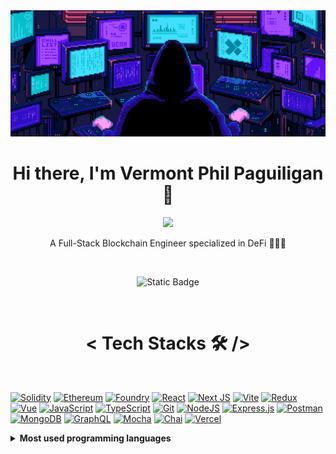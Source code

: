 <img src="https://github.com/dexv2/dexv2/blob/main/mastermind.gif" />

<h1 align="center">Hi there, I'm Vermont Phil Paguiligan 👋</h1>

<p align="center">
    <img src="https://readme-typing-svg.herokuapp.com?color=E22FE4&width=380&height=45&lines=Always+Learning+New+Things;WEB3+Enthusiast;Open-Source+Enthusiast;Always+Learning+New+Things;WEB3+Enthusiast;Nice+To+Meet+You+...](https://readme-typing-svg.herokuapp.com?font=Fira+Code&duration=3000&pause=1000&color=DF02FF&center=true&vCenter=true&random=false&width=435&lines=Blockchain+enthusiast;Relentlessly+honing+skills;Dedicated+to+Smart+Contract+Security;Open+for+career+opportunities&center=true">
</p>

<p align="center">A Full-Stack Blockchain Engineer specialized in DeFi 👨‍🌾🚀</p>
<br>
<p align="center"> <a href="https://www.linkedin.com/in/vermont-paguiligan/" target="blank"></a> <img alt="Static Badge" src="https://img.shields.io/badge/let's_connect_on_linkedin-%23545454?style=for-the-badge&logo=linkedin&logoColor=%232a66bc"></p>
<br>

<h1 align="center">< Tech Stacks 🛠 /></h1>
<br>

[![Solidity](https://img.shields.io/badge/Solidity-%23363636.svg?style=for-the-badge&logo=solidity&logoColor=white)](https://soliditylang.org/)
[![Ethereum](https://img.shields.io/badge/-Ethereum-5c81e7?logo=ethereum&logoColor=white&style=for-the-badge)](https://ethereum.org/en/) 
[![Foundry](https://img.shields.io/badge/-Foundry-e9a73b?logo=data%3Aimage%2Fpng%3Bbase64%2CiVBORw0KGgoAAAANSUhEUgAAAC4AAAAuCAYAAABXuSs3AAAAAXNSR0IArs4c6QAAAARnQU1BAACxjwv8YQUAAAAJcEhZcwAADsMAAA7DAcdvqGQAAAoTSURBVGhD5ZlljBVLFscbBsggkyU7uyxuu0AIfGCWebgEh0CABAsQeDgECzK4w2LBNcGCuzsPdxg0uAZ3d4fa8zuvq9%2B9lzvG8D5s9p%2Bc6dvV1VXVp478T43zv4ok7vVnIVTkbyJpRVLSIHgv8lLkifv7pyCxC%2Bf9giIVIyMjixUqVChXtmzZ0qdLly5lWFhYcjq8e%2Ffu88OHD9%2FfvHnz4dGjR69ER0cflubfRI6LfKXPj%2BBHF45GG1atWrVx9erVfylYsGASWbCTJk0aJzQ01Hn69Knz4MED7ZgiRQone%2Fbszrdv35zXr187t2%2Ffdk6cOOGsW7fuuMh86YI8085%2FIkJE2jRp0uT65s2bzYsXLwwQbZqLFy%2Fqb9qqVatmpJ8nV69e1Wf0u3TpkpGPMK9evTJbt241LVq0uCV9OojoDv0ZyB8REbF31apVRjSnCxHNmilTpngLPHjwoC48Z86cfgu%2Fe%2FeuEU1793369NGPAG%2FfvjVr1641RYoUOSTPIkR%2BKup37Njx1bVr13Qyi%2Fbt2%2FstsG%2Ffvubr16%2BmZ8%2BeXluFChXM%2B%2FfvzZIlS%2Fz65siRQ7VuwYdERUW9lWe%2FivwURI0dO1Y1A06fPm2mTZumE508edJvMWnTpjVPnjwxmzZt8tp69OhhxEFNo0aN%2FPquWbPGPHv2zMybN8%2Fs3r1bx%2BYDJ0%2BezPM%2BIolCFIv88uWLDrx3715v4po1a%2BqCfNuQ7du360fZ%2B6VLl5orV6749Zk7d67uzJAhQ7y2hQsX6hzY%2F%2BzZs2n74cXXR9NMAHwnT548uV7nzJmjz3Ay%2BwxzQXN169bVe3Zo2bJl3vNZs2bpO%2Fv37%2FfarDCOhav5piIJQn5smgXgiBJ%2FzfXr182ECRO%2Bm8xGk127dul9q1atzKdPn7R9x44d5uPHj54Dz58%2FX%2FtiIiVLlvQbp1OnTqqc48ePGwml%2Bl63bt3eyTPyRLwQUqBAgb1s94cPH0zbtm114NatW2sUQVMSt70JcVAmAUSO58%2Bf629f4B%2B%2Bjo352feRFStWqKNaxRQuXFgXf%2B%2FePVOsWLFoaUshEifarF69WicYM2aMDiRJRK%2B9e%2FdWe3%2F8%2BLEZPXq0NzGxOb5A2%2BHh4fpely5dvBiPk9KWNGlSvTZt2lQV5zp6Z5FYkZbkgoZ4qUGDBjoIkixZMr2iFYszZ85oRPj8%2BbPbEj9I5tSYb9%2FbsGGDN4%2BV9OnTm%2Fv37%2BtutmnT5q60%2FV0kRrTbsmWLDsbWYRp8ceXKlf0GJZT9LPARvmPnyZNHtY%2BpvHz5Uvvs3LmTZ1EiQZFEuEc0mW%2Ffvn0mV65cmkjOnTun24vzNW7cWAdv1qyZaotdQSsJBc6LUsCkSZN0zIoVKxqy8qNHj8yNGzfM%2BPHjNUktWLBAP6BevXqnpF9QWhA5ffr0b4Q%2FHFHuPcG2z58%2Fr3GbaGEXO27cOH1%2B6NAhvY8PhCmafv36eUmHRWFyb968Mbdu3dIF%2B84t5E1pBBFJ7ouLfIfehD0cT34HleHDh%2BsEgERhHQpBW7TFBiJS8%2BbNNbYfPnxYo4uFu7CgcurUKX1Hfv9HxB%2FCpzegDVJ2586d1a7z5cv33SCEKF9s27bNezZx4kTdlUDgL2hy8ODBqnFIFfHe7hz5onbt2n7zQNTKlCmjVIFdxlxLly69TZ75IVTi9SUGAHgyiYctwuaY4M6dO%2BowwbSKNooWLaoT8tG8Y4GPkEVZLJOza7169fIYpgU2Tx5AMcxDPmA9dj7W1LVr1%2BsyRxpdsYvMI0eOVBdmW9AGPGLRokXmwIEDmtECJwoEH4bTylhGnNxcvnzZbNy40VSpUsVcuHBBqS1aJZXHFD5pZ9HkBcIliWnmzJn6QUAoCOwxp67YRf4ZM2Z84uGoUaP8tsyKlGPeADGBj7NJC%2Bnfv7%2F6zLFjx%2FTeJrZgIEJ16NDBe9dXhg4dqn3Epyj1lLMn5Y8gZapUqTTUSKLRBl%2BIvTmyC07q1KndluCgdBM64EjW03vRliNO6whXcUSDjjBKbQ8G5hWq4eTNm9dt%2BQOUg0AyOOsN0xsXv1haiVaIn2JPGjXQFlqLK2IQ1kaMGGGyZMmiW%2B3LGHFK6z9xAdsmuhFxLIe35Gzx4sXclxLx4JkKTsAiLJ2ND3DAEiVKKL%2FgI0kghD3xG6%2F%2BhIwRURICzAffsP4livwmY%2F1bV%2Bwii3XOhADCRfyW9zUZoVWcint2DAXgbC1bttQ2siOO%2BqOQOXDOf4p4SCkauRzf7QSk7WHDhumCqFh41yYR4jnaskBjmBHPEKqmhAJLkJr0przvZ%2BOOcOCNCeEdcBdMo1atWpoFsWMZRqudYP7A7hBe6YNQ0tmSkEVxjw1TSNj61heYYNmyZXew1kD0i46Odrt9DzQMSyM0TZ06VW0WJkn1bmtHyz9iw549e7zFw%2BnJqhAp7iFxDRs21OIl0B9cFjlMRGHDIfhNko%2F783ssX77cWblypSM0wMmQIYMjBYAjzM6R%2BO6EhYU5Z8%2BedSQlu71jRqlSpRyxc0e058jWO8JAHUlUjmRXJ3PmzI5EN0cUo%2FdSNblvOY4QMS6b9SYAITVq1DhGWg4EWw9jhL0BtCT9DadZscGaQjCg0Xbt2mmWRsMDBw70dgKReO4dGjFf%2Ffr1z0q7V8L5avyr8In5Erfd2z8gRa9q2yYgcTa95s6dW6%2BBkAXrVWiAIzxGfweCPkmSJHEk8jgZM2Z0xMbdJ7%2BD%2B6xZs%2BpvsXtH7H%2BB%2FPykDUHwV87yLHXlCquTLTRHjhzRAgP%2BgfZlm2PUKH0IhTidlIJeXWnBrooGVbP4R%2Fny5f20zdmMBdFKdoYT1H%2BIxIoOMDlANoW2kgk5Y5Fnyj9wJphjMPCxlSpV0sQBIF6DBg3S3xYUJXYs%2BwEhISF6JVv7AnOU9u4icSI5B5AQKsIjkYYoIqWTnq3EBuwWbcoWm%2FXr13tHdGjU7iJAi0QUyybtARMRy5c5wjjFiTlHt%2F8kiBMRHECy1ZRVZMdgBYIvoMNCG%2FS3L0NEBgwYoO2%2BwHyo5G0fsitOaEECk5LxozwrLJIg%2FAp3ji9IPPATUjyak%2Fc9sdHHnnpZcEgEl4mIiPBMCxDFpP7l3dYiP4Q%2BpPP4EC4cV%2Fp7Ym0WIbFwpkgCCwTm5eu8LNpNSINFEoU%2BaD4uU4GOBp4HIvYUDKGejQ2Yh6vpRC%2Faomn37t3f2QQUEwiZ0jeoUALGBhzRtekfNo%2BYULB48eLRHJcFI0EWhE5ic7ly5YgImhEJfzGBCIMPuNEjwY4YX5ByO3OWxxFyTLEcQGVtARAMRBAYpptciNPxDnmJAQeQUXXq1DmF81LecSRB%2BIwJPIOawvL4j4TLPXqKxJkRgyGx%2F6ClwC4kUkWYYeHIyMh%2FZcqUKV14eHioW9g6JJSnT5%2B%2Bl3D3RBZ9VSIL592wPK4xco%2B4kNiFB4LDmnQifxGxlcobEf4l%2Fkjkd3b2%2FwvH%2BS90ZIwJIJld5gAAAABJRU5ErkJggg%3D%3D&logoColor=white&style=for-the-badge)](https://book.getfoundry.sh/)
[![React](https://img.shields.io/badge/react-%2320232a.svg?style=for-the-badge&logo=react&logoColor=%2361DAFB)](https://react.dev/)
[![Next JS](https://img.shields.io/badge/Next-black?style=for-the-badge&logo=next.js&logoColor=white)](https://nextjs.org/)
[![Vite](https://img.shields.io/badge/vite-%23bd34fe?style=for-the-badge&logo=vite&logoColor=%23ffdb58)](https://vitejs.dev/)
[![Redux](https://img.shields.io/badge/redux-%23242526?style=for-the-badge&logo=redux&logoColor=%236f4fb6)](https://redux.js.org/)
[![Vue](https://img.shields.io/badge/vue-%232c3f50?style=for-the-badge&logo=vuedotjs)](https://vuejs.org/)
[![JavaScript](https://img.shields.io/badge/javascript-%23323330.svg?style=for-the-badge&logo=javascript&logoColor=%23F7DF1E)](https://developer.mozilla.org/en-US/docs/Web/JavaScript)
[![TypeScript](https://img.shields.io/badge/typescript-%23007ACC.svg?style=for-the-badge&logo=typescript&logoColor=white)](https://www.typescriptlang.org/)
[![Git](https://img.shields.io/badge/git-%23F05033.svg?style=for-the-badge&logo=git&logoColor=white)](https://git-scm.com/)
[![NodeJS](https://img.shields.io/badge/node.js-6DA55F?style=for-the-badge&logo=node.js&logoColor=white)](https://nodejs.org/en/)
[![Express.js](https://img.shields.io/badge/express.js-%23303030?style=for-the-badge&logo=express&logoColor=white)](https://expressjs.com/)
[![Postman](https://img.shields.io/badge/Postman-FF6C37?style=for-the-badge&logo=postman&logoColor=white)](https://www.postman.com/)
[![MongoDB](https://img.shields.io/badge/MongoDB-%234ea94b.svg?style=for-the-badge&logo=mongodb&logoColor=white)](https://www.mongodb.com/)
[![GraphQL](https://img.shields.io/badge/-GraphQL-E10098?style=for-the-badge&logo=graphql&logoColor=white)](https://graphql.org/)
[![Mocha](https://img.shields.io/badge/mocha-%2387694d?style=for-the-badge&logo=mocha&logoColor=white)](https://mochajs.org/)
[![Chai](https://img.shields.io/badge/chai-%23f5e8cc?style=for-the-badge&logo=chai&logoColor=%23962014)](https://www.chaijs.com/)
[![Vercel](https://img.shields.io/badge/vercel-%23000000.svg?style=for-the-badge&logo=vercel&logoColor=white)](https://vercel.com/)
<!--
[![Rust](https://img.shields.io/badge/-Rust-000000?logo=rust&logoColor=white&style=for-the-badge)](https://www.rust-lang.org/)
-->

<details>
<summary><b>Most used programming languages</b></summary>
<p align="center">
<a href = "https://github.com/dexv2">
    <img align="center" src="https://github-readme-stats.vercel.app/api/top-langs/?username=dexv2&text_color=dedede&show_icons=true&bg_color=151515&hide=none&layout=compact&card_width=400" alt="dexv2's GitHub Stats" height="180px"/>
  </a>
</p>
</details>

<!--
<details>
<summary><b>Github activity</b></summary>
  <p align="center">
  <a href="https://github.com/devx2">
    <img align="center" src="https://github-readme-stats.vercel.app/api?username=dexv2&text_color=dedede&show_icons=true&bg_color=151515" alt="dexv2's GitHub Stats" height="180px"/>
  </a>
 </p>
</details>
-->


<!--
**dexv2/dexv2** is a ✨ _special_ ✨ repository because its `README.md` (this file) appears on your GitHub profile.

Here are some ideas to get you started:

- 🔭 I’m currently working on ...
- 🌱 I’m currently learning ...
- 👯 I’m looking to collaborate on ...
- 🤔 I’m looking for help with ...
- 💬 Ask me about ...
- 📫 How to reach me: ...
- 😄 Pronouns: ...
- ⚡ Fun fact: ...
-->
